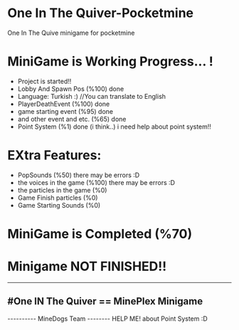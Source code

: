 # One In The Quiver-Pocketmine
One In The Quive minigame for pocketmine
 
# MiniGame is Working Progress... !
- Project is started!!
- Lobby And Spawn Pos (%100) done
- Language: Turkish :) //You can translate to English
- PlayerDeathEvent (%100) done
- game starting event (%95) done
- and other event and etc. (%65) done
- Point System (%1) done (i think..) i need help about point system!!

# EXtra Features:
- PopSounds (%50) there may be errors :D
- the voices in the game (%100) there may be errors :D
- the particles in the game (%0)
- Game Finish particles (%0)
- Game Starting Sounds (%0)

# MiniGame is Completed (%70)
# Minigame NOT FINISHED!!

---------------------------------------------
  #One IN The Quiver == MinePlex Minigame
---------------------------------------------
 ---------- MineDogs Team --------
 HELP ME! about Point System :D
